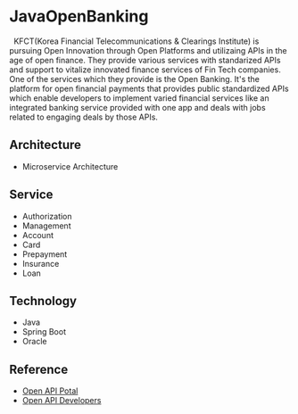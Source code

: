 # JavaOpenBanking

&nbsp;&nbsp;KFCT(Korea Financial Telecommunications & Clearings Institute) is pursuing Open Innovation through Open Platforms and utilizaing APIs in the age of open finance. They provide various services with standarized APIs and support to vitalize innovated finance services of Fin Tech companies. One of the services which they provide is the Open Banking. It's the platform for open financial payments that provides public standardized APIs which enable developers to implement varied financial services like an integrated banking service provided with one app and deals with jobs related to engaging deals by those APIs.

## Architecture
- Microservice Architecture

## Service
- Authorization
- Management
- Account
- Card
- Prepayment
- Insurance
- Loan

## Technology
- Java
- Spring Boot
- Oracle

## Reference
- <a href="https://openapi.kftc.or.kr/main" target="_blank">Open API Potal</a>
- <a href="https://developers.kftc.or.kr/dev" target="_blank">Open API Developers</a>
